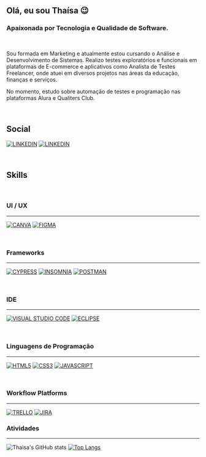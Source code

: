 ## Olá, eu sou Thaísa 😉
### Apaixonada por Tecnologia e Qualidade de Software.

<br>

Sou formada em Marketing e atualmente estou cursando o Análise e Desenvolvimento de Sistemas. Realizo testes exploratórios e funcionais em plataformas de E-commerce e aplicativos como Analista de Testes Freelancer, onde atuei em diversos projetos nas áreas da educação, finanças e serviços. 

No momento, estudo sobre automação de testes e programação nas plataformas Alura e Qualiters Club.

<br>

## **Social**

[![LINKEDIN](https://img.shields.io/badge/Instagram-E4405F?style=for-the-badge&logo=instagram&logoColor=white)](https://www.instagram.com/thai_ls/)
[![LINKEDIN](https://img.shields.io/badge/LinkedIn-0077B5?style=for-the-badge&logo=linkedin&logoColor=white)](https://www.linkedin.com/in/thaisalopesds/)

<br>

## **Skills**

<br>

### UI / UX
---

[![CANVA](https://img.shields.io/badge/Canva-%2300C4CC.svg?&style=for-the-badge&logo=Canva&logoColor=white)]()
[![FIGMA](https://img.shields.io/badge/Figma-F24E1E?style=for-the-badge&logo=figma&logoColor=white)]()

<br>

### Frameworks
---

[![CYPRESS](https://img.shields.io/badge/Cypress-17202C?style=for-the-badge&logo=cypress&logoColor=white)]()
[![INSOMNIA](https://img.shields.io/badge/Insomnia-5849be?style=for-the-badge&logo=Insomnia&logoColor=white)]()
[![POSTMAN](https://img.shields.io/badge/Postman-FF6C37?style=for-the-badge&logo=Postman&logoColor=white)]()

<br>

### IDE
---

[![VISUAL STUDIO CODE](https://img.shields.io/badge/Visual_Studio_Code-0078D4?style=for-the-badge&logo=visual%20studio%20code&logoColor=white)]()
[![ECLIPSE](https://img.shields.io/badge/Eclipse-2C2255?style=for-the-badge&logo=eclipse&logoColor=white)]()

<br>

### Linguagens de Programação
---

[![HTML5](https://img.shields.io/badge/HTML5-E34F26?style=for-the-badge&logo=html5&logoColor=white)]()
[![CSS3](https://img.shields.io/badge/CSS3-1572B6?style=for-the-badge&logo=css3&logoColor=white)]()
[![JAVASCRIPT](https://img.shields.io/badge/JavaScript-323330?style=for-the-badge&logo=javascript&logoColor=F7DF1E)]()

<br>

### Workflow Platforms
---

[![TRELLO](https://img.shields.io/badge/Trello-0052CC?style=for-the-badge&logo=trello&logoColor=white)]()
[![JIRA](https://img.shields.io/badge/Jira-0052CC?style=for-the-badge&logo=Jira&logoColor=white)]()

### Atividades
---

![Thaisa's GitHub stats](https://github-readme-stats.vercel.app/api?username=thailopesds&show_icons=true&theme=radical)
[![Top Langs](https://github-readme-stats.vercel.app/api/top-langs/?username=thailopesds&show_icons=true&theme=radical)](https://github.com/thailopesds/github-readme-stats)
